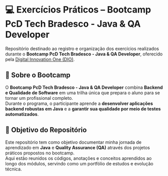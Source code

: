 # 💻 Exercícios Práticos – Bootcamp PcD Tech Bradesco - Java & QA Developer

Repositório destinado ao registro e organização dos exercícios realizados durante 
o **Bootcamp PcD Tech Bradesco - Java & QA Developer**, oferecido pela 
[Digital Innovation One (DIO)](https://web.dio.me/).

## 🚀 Sobre o Bootcamp

O **Bootcamp PcD Tech Bradesco - Java & QA Developer** combina **Backend e Qualidade de Software** 
em uma trilha única que prepara o aluno para se tornar um profissional completo.  
Durante o programa, o participante aprende a **desenvolver aplicações backend robustas em Java** 
e a **garantir sua qualidade por meio de testes automatizados**.  

## 🎯 Objetivo do Repositório

Este repositório tem como objetivo documentar minha jornada de aprendizado em **Java** e 
**Quality Assurance (QA)** através dos projetos práticos propostos no bootcamp.  
Aqui estão reunidos os códigos, anotações e conceitos aprendidos ao longo dos módulos, 
servindo como um portfólio de estudos e evolução técnica.
